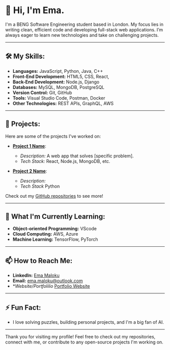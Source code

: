 # 👋 Hi, I'm Ema.

I'm a BENG Software Engineering student based in London. My focus lies in writing clean, efficient code and developing full-stack web applications. I’m always eager to learn new technologies and take on challenging projects.

---

## 🛠️ My Skills:
- **Languages:** JavaScript, Python, Java, C++
- **Front-End Development:** HTML5, CSS, React,
- **Back-End Development:** Node.js, Django
- **Databases:** MySQL, MongoDB, PostgreSQL
- **Version Control:** Git, GitHub
- **Tools:** Visual Studio Code, Postman, Docker
- **Other Technologies:** REST APIs, GraphQL, AWS

---

## 🚀 Projects:
Here are some of the projects I've worked on:

- **[Project 1 Name](https://github.com/your-username/project-1)**: 
  - *Description:* A web app that solves [specific problem].
  - *Tech Stack:* React, Node.js, MongoDB, etc.

- **[Project 2 Name](https://github.com/your-username/project-2)**: 
  - *Description:*
  - *Tech Stack* Python

Check out my [GitHub repositories](https://github.com/Emamalz?tab=repositories) to see more!

---

## 🌱 What I'm Currently Learning:
- **Object-oriented Programming:** VScode
- **Cloud Computing:** AWS, Azure
- **Machine Learning:** TensorFlow, PyTorch

---

## 📫 How to Reach Me:
- **LinkedIn:** [Ema Maloku](www.linkedin.com/in/ema-maloku-232227217)
- **Email:** [ema.maloku@outlook.com](mailto:ema.maloku@outlook.com)
- **Website/Portfolilio* [Portfolio Website](https://myportfolio.com)

---

## ⚡ Fun Fact:
- I love solving puzzles, building personal projects, and I'm a big fan of AI.

---

Thank you for visiting my profile! Feel free to check out my repositories, connect with me, or contribute to any open-source projects I'm working on.
